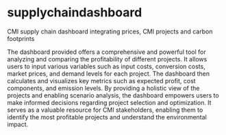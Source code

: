 # supplychaindashboard
CMI supply chain dashboard integrating prices, CMI projects and carbon footprints

The dashboard provided offers a comprehensive and powerful tool for analyzing and comparing the profitability of different projects. It allows users to input various variables such as input costs, conversion costs, market prices, and demand levels for each project. The dashboard then calculates and visualizes key metrics such as expected profit, cost components, and emission levels. By providing a holistic view of the projects and enabling scenario analysis, the dashboard empowers users to make informed decisions regarding project selection and optimization. It serves as a valuable resource for CMI stakeholders, enabling them to identify the most profitable projects and understand the environmental impact. 


